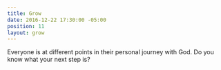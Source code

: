 ```yaml
---
title: Grow
date: 2016-12-22 17:30:00 -05:00
position: 11
layout: grow
---
```


Everyone is at different points in their personal journey with God. Do you know what your next step is? 